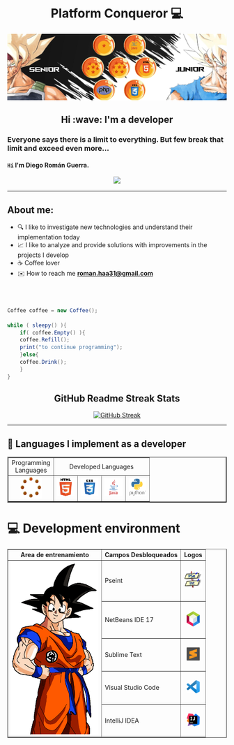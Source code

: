 <div id="header" align="center">
	
# __Platform Conqueror__ 	:computer:

</div>

<img src="img/1.2.png"/>

<h2 align="center" >Hi :wave: I'm a developer</h2>

###  Everyone says there is a limit to everything. But few break that limit and exceed even more...

#### `Hi` I'm Diego Román Guerra. 

<div align="center" >
	
![](https://komarev.com/ghpvc/?username=Roman31X&color=ed0000&style=plastic)

---

</div>

## About me:

- :mag: I like to investigate new technologies and understand their implementation today
- :chart_with_upwards_trend: I like to analyze and provide solutions with improvements in the projects I develop
- :coffee: Coffee lover
- :envelope: How to reach me **roman.haa31@gmail.com**
  
<br>
<div>

```java

Coffee coffee = new Coffee();

while ( sleepy() ){
    if( coffee.Empty() ){
	coffee.Refill();
	print("to continue programming");
    }else{
	coffee.Drink();
    }
}
```
	
</div>
<div align="center" >

## __GitHub Readme Streak Stats__

[![GitHub Streak](http://github-readme-streak-stats.herokuapp.com?user=Roman31X&theme=tokyonight-duo&border_radius=5&date_format=j%2Fn%5B%2FY%5D&card_width=500)](https://git.io/streak-stats)
 
</div>

---

## :paperclip: Languages I implement as a developer

<div align="Center">

<table border="2" color="red">
	<tr>
		<td align="center" valign="middle" >Programming <br> Languages</td>
		<td colspan="4" align="center" valign="middle" >Developed Languages</td>
	</tr>
	<tr align="center" valign="middle" >
		<td><img width="50" heigth="50" src="Logo_Lenguajes/Lenguaje.gif"/></td>
		<td><img width="40" heigth="40" src="Logo_Lenguajes/HTML5_logo_and_wordmark.svg.png"/></td>
		<td><img width="40" heigth="40" src="Logo_Lenguajes/css3.png"/></td>
		<td><img width="40" heigth="40" src="Logo_Lenguajes/java-logo-1.png"/></td>
		<td><img width="40" heigth="40" src="Logo_Lenguajes/Python-Symbol_0.png"/></td>
	</tr>
</table>

 
</div>

# :computer: __Development environment__
<div>
<center>
  <table border="1" align="center">
    <tr>
	<th>Area de entrenamiento</th>
	<th>Campos Desbloqueados</th>
	<th>Logos</th>
   </tr>
    <tr>
   <td rowspan="5" align="center" valign="middle" ><img width="200" src="img/selecc.gif"/></td>
	<td>Pseint</td>
	<td align="center" valign="middle" ><img width="40" heigth="40" src="icons/pseint.png"/></td>
   </tr>
  <tr>
	   <td>NetBeans IDE 17</td>
	   <td align="center" valign="middle" ><img width="30" heigth="30"  src="icons/L1.png"/></td>
   </tr>
   <tr>
	   <td>Sublime Text</td>
	   <td align="center" valign="middle" ><img width="30" heigth="30" src="icons/s1.png"/></td>
   </tr>
   <tr>
	   <td>Visual Studio Code</td>
	   <td align="center" valign="middle" ><img width="30" heigth="30" src="icons/v1.png"/></td>
   </tr>
	   <tr>
	   <td>IntelliJ IDEA</td>
           <td align="center" valign="middle" ><img width="30" heigth="30" class="logo" src="icons/in.png"/></td>
	  </tr>
  </table>	
</center>	
</div>
